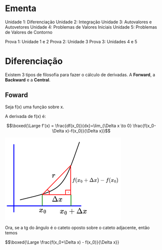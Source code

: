 # Ementa

Unidade 1: Diferenciação
Unidade 2: Integração
Unidade 3: Autovalores e Autovetores
Unidade 4: Problemas de Valores Iniciais
Unidade 5: Problemas de Valores de Contorno

Prova 1: Unidade 1 e 2
Prova 2: Unidade 3
Prova 3: Unidades 4 e 5

# Diferenciação

Existem 3 tipos de filosofia para fazer o cálculo de derivadas. A **Forward**, a **Backward** e a **Central**.

## Foward

Seja f(x) uma função sobre x.

A derivada de f(x) é:

$$\boxed{\Large f'(x) = \frac{df(x_0)}{dx}=\lim_{\Delta x \to 0} \frac{f(x_0-\Delta x)-f(x_0)}{\Delta x}}$$

![](2023-03-15-10-34-57.png)

Ora, se a tg do ângulo é o cateto oposto sobre o cateto adjacente, então temos

$$\boxed{\Large \frac{f(x_0+\Delta x) - f(x_0)}{\Delta x}}